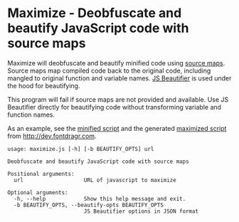 Maximize - Deobfuscate and beautify JavaScript code with source maps
=====================================================================

Maximize will deobfuscate and beautify minified code using
[source maps](http://www.html5rocks.com/en/tutorials/developertools/sourcemaps/).
Source
maps map compiled code back to the original code, including mangled to original
function and variable names. [JS Beautifier](http://jsbeautifier.org/) is used
under the hood for beautifying.

This program will fail if source maps are not provided and available. Use JS
Beautifier directly for beautifying code without transforming variable and
function names.

As an example, see the
[minified script](https://gist.github.com/txase/6043155#file-minified-script)
and the generated
[maximized script](https://gist.github.com/txase/6043177#file-maximized-script)
from http://dev.fontdragr.com.

```
usage: maximize.js [-h] [-b BEAUTIFY_OPTS] url

Deobfuscate and beautify JavaScript code with source maps

Positional arguments:
  url                   URL of javascript to maximize

Optional arguments:
  -h, --help            Show this help message and exit.
  -b BEAUTIFY_OPTS, --beautify-opts BEAUTIFY_OPTS
                        JS Beautifier options in JSON format
```
